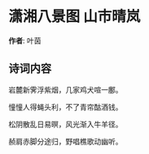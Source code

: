 # 潇湘八景图 山市晴岚

**作者**: 叶茵

## 诗词内容

岩麓新霁浮紫烟，几家鸡犬喧一鄽。

憧憧人得蝇头利，不了青帘酤酒钱。

松阴散乱日易暝，风光渐入牛羊径。

赪肩赤脚分途归，野唱樵歌动幽听。

